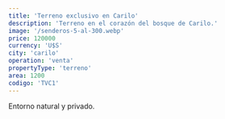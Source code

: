 ```yaml
---
title: 'Terreno exclusivo en Carilo'
description: 'Terreno en el corazón del bosque de Carilo.'
image: '/senderos-5-al-300.webp'
price: 120000
currency: 'U$S'
city: 'carilo'
operation: 'venta'
propertyType: 'terreno'
area: 1200
codigo: 'TVC1'
---
```


Entorno natural y privado.
